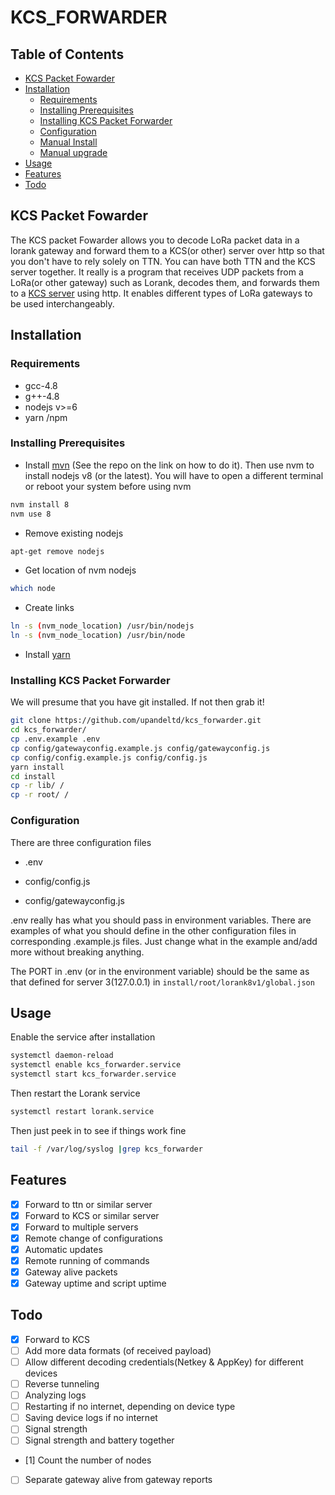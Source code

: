 # KCS_FORWARDER
## Table of Contents

- [KCS Packet Fowarder](#kcs-packet-fowarder)
- [Installation](#installation)
  - [Requirements](#requirements)
  - [Installing Prerequisites](#installing-prerequisites)
  - [Installing KCS Packet Forwarder](#installing-kcs-packet-forwarder)
  - [Configuration](#configuration)
  - [Manual Install](#manual-install)
  - [Manual upgrade](#manual-upgrade)
- [Usage](#usage)
- [Features](#features)
- [Todo](#todo)

<!-- END doctoc generated TOC please keep comment here to allow auto update -->

## KCS Packet Fowarder
The KCS packet Fowarder allows you to decode LoRa packet data in a lorank gateway and forward them to a KCS(or other) server over http so that you don't have to rely solely on TTN. You can have both TTN and the KCS server together. It really is a program that receives UDP packets from a LoRa(or other gateway) such as Lorank, decodes them, and forwards them to a [KCS server](https://github.com/upandeltd/vipimo_platform) using http. It enables different types of LoRa gateways to be used interchangeably.

## Installation

### Requirements
- gcc-4.8 
- g++-4.8
- nodejs v>=6
- yarn /npm


### Installing Prerequisites

- Install [mvn](https://github.com/creationix/nvm/blob/v0.33.2/install.sh) (See the repo on the link on how to do it). Then use nvm to install nodejs v8 (or the latest). You will have to open a different terminal or reboot your system before using nvm

```sh
nvm install 8
nvm use 8
```

- Remove existing nodejs

```sh
apt-get remove nodejs
```

- Get location of nvm nodejs

```sh
which node
```

- Create links

```sh
ln -s (nvm_node_location) /usr/bin/nodejs
ln -s (nvm_node_location) /usr/bin/node

```

- Install [yarn](https://yarnpkg.com/lang/en/docs/install/)

### Installing KCS Packet Forwarder

We will presume that you have git installed. If not then grab it!


```sh
git clone https://github.com/upandeltd/kcs_forwarder.git
cd kcs_forwarder/
cp .env.example .env
cp config/gatewayconfig.example.js config/gatewayconfig.js
cp config/config.example.js config/config.js
yarn install
cd install
cp -r lib/ /
cp -r root/ /
```


### Configuration

There are three configuration files

- .env

- config/config.js

- config/gatewayconfig.js

.env really has what you should pass in environment variables. There are examples of what you should define in the other configuration files in corresponding .example.js files. Just change what in the example and/add more without breaking anything.

The PORT in .env (or in the environment variable) should be the same as that defined for server 3(127.0.0.1) in ```install/root/lorank8v1/global.json``` 


## Usage

Enable the service after installation

```sh
systemctl daemon-reload
systemctl enable kcs_forwarder.service
systemctl start kcs_forwarder.service
```

Then restart the Lorank service
```sh
systemctl restart lorank.service
```

Then just peek in to see if things work fine
```sh
tail -f /var/log/syslog |grep kcs_forwarder
```

## Features
- [x] Forward to ttn or similar server
- [x] Forward to KCS or similar server
- [x] Forward to multiple servers
- [x] Remote change of configurations
- [x] Automatic updates
- [x] Remote running of commands
- [x] Gateway alive packets
- [x] Gateway uptime and script uptime

## Todo
- [x] Forward to KCS
- [ ] Add more data formats (of received payload)
- [ ] Allow different decoding credentials(Netkey & AppKey) for different devices
- [ ] Reverse tunneling
- [ ] Analyzing logs
- [ ] Restarting if no internet, depending on device type
- [ ] Saving device logs if no internet
- [ ] Signal strength
- [ ] Signal strength and battery together
- [1] Count the number of nodes
- [ ] Separate gateway alive from gateway reports